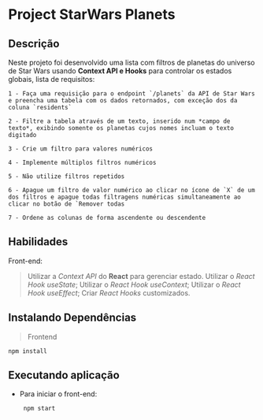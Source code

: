 # Project StarWars Planets

## Descrição
Neste projeto foi desenvolvido uma lista com filtros de planetas do universo de Star Wars usando **Context API e Hooks** para controlar os estados globais, lista de requisitos:

    1 - Faça uma requisição para o endpoint `/planets` da API de Star Wars e preencha uma tabela com os dados retornados, com exceção dos da coluna `residents`

    2 - Filtre a tabela através de um texto, inserido num *campo de texto*, exibindo somente os planetas cujos nomes incluam o texto digitado

    3 - Crie um filtro para valores numéricos

    4 - Implemente múltiplos filtros numéricos

    5 - Não utilize filtros repetidos

    6 - Apague um filtro de valor numérico ao clicar no ícone de `X` de um dos filtros e apague todas filtragens numéricas simultaneamente ao clicar no botão de `Remover todas 

    7 - Ordene as colunas de forma ascendente ou descendente


## Habilidades

Front-end:
> Utilizar a _Context API_ do **React** para gerenciar estado.
> Utilizar o _React Hook useState_;
> Utilizar o _React Hook useContext_;
> Utilizar o _React Hook useEffect_;
> Criar _React Hooks_ customizados.

## Instalando Dependências

> Frontend
```
npm install
``` 
## Executando aplicação

* Para iniciar o front-end:

  ```
   npm start
  ```
